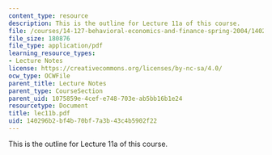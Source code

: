 ```yaml
---
content_type: resource
description: This is the outline for Lecture 11a of this course.
file: /courses/14-127-behavioral-economics-and-finance-spring-2004/140296b2bf4b70bf7a3b43c4b5902f22_lec11b.pdf
file_size: 180876
file_type: application/pdf
learning_resource_types:
- Lecture Notes
license: https://creativecommons.org/licenses/by-nc-sa/4.0/
ocw_type: OCWFile
parent_title: Lecture Notes
parent_type: CourseSection
parent_uid: 1075859e-4cef-e748-703e-ab5bb16b1e24
resourcetype: Document
title: lec11b.pdf
uid: 140296b2-bf4b-70bf-7a3b-43c4b5902f22
---
```

This is the outline for Lecture 11a of this course.